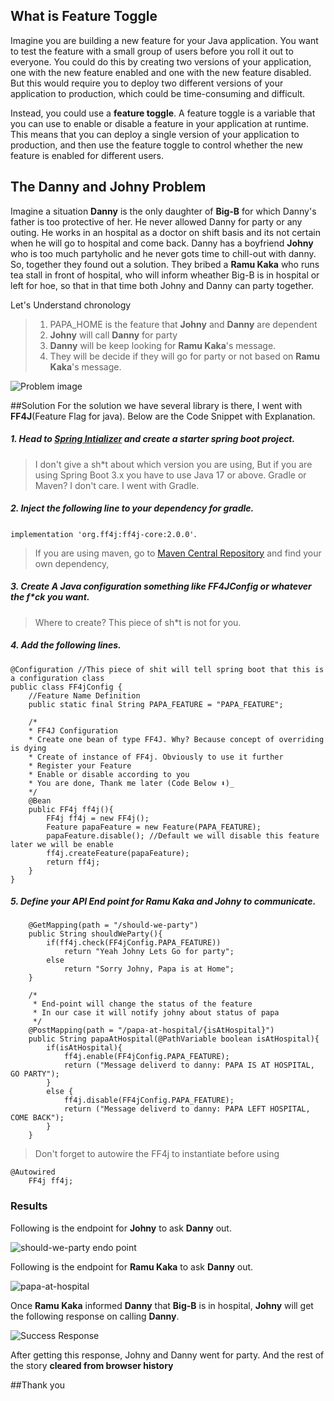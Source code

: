 ## What is Feature Toggle
Imagine you are building a new feature for your Java application. You want to test the feature with a small group of users before you roll it out to everyone. You could do this by creating two versions of your application, one with the new feature enabled and one with the new feature disabled. But this would require you to deploy two different versions of your application to production, which could be time-consuming and difficult.

Instead, you could use a **feature toggle**. A feature toggle is a variable that you can use to enable or disable a feature in your application at runtime. This means that you can deploy a single version of your application to production, and then use the feature toggle to control whether the new feature is enabled for different users.

## The Danny and Johny Problem
Imagine a situation **Danny** is the only daughter of **Big-B** for which Danny's father
is too protective of her. He never allowed Danny for party or any outing. He works in an hospital as a doctor on shift basis and its not certain when he will go to hospital and come back.  Danny has a boyfriend **Johny** who is too much partyholic  and he never gots time to chill-out with danny. So, together they found out a solution. They bribed a **Ramu Kaka** who runs tea stall in front of hospital, who will inform wheather Big-B is in hospital or left for hoe, so that in that time both Johny and Danny can party together.

Let's Understand chronology
>1. PAPA_HOME is the feature that **Johny** and **Danny** are dependent
>2. **Johny** will call **Danny** for party
>3. **Danny** will be keep looking for **Ramu Kaka**'s message.
>4. They will be decide if they will go for party or not based on **Ramu Kaka**'s message.


![Problem image](https://dev-to-uploads.s3.amazonaws.com/uploads/articles/lkhw3039btfqssuxnwpw.png)

##Solution
For the solution we have several library is there, I went with **FF4J**(Feature Flag for java). Below are the Code Snippet with Explanation.

##### 1. Head to [Spring Intializer](https://start.spring.io/) and create a starter spring boot project.
> I don't give a sh*t about which version you are using, But if you are using Spring Boot 3.x you have to use Java 17 or above. Gradle or Maven? I don't care. I went with Gradle.
##### 2. Inject the following line to your dependency for gradle.
`implementation 'org.ff4j:ff4j-core:2.0.0'`.
> If you are using maven, go to [Maven Central Repository](https://mvnrepository.com/artifact/org.ff4j/ff4j-core) and find your own dependency,

##### 3. Create A Java configuration something like FF4JConfig or whatever the f*ck you want.
> Where to create? This piece of sh*t is not for you.

##### 4. Add the following lines.

```
@Configuration //This piece of shit will tell spring boot that this is a configuration class
public class FF4jConfig {
    //Feature Name Definition
    public static final String PAPA_FEATURE = "PAPA_FEATURE";

    /*
    * FF4J Configuration
    * Create one bean of type FF4J. Why? Because concept of overriding is dying
    * Create of instance of FF4j. Obviously to use it further
    * Register your Feature
    * Enable or disable according to you
    * You are done, Thank me later (Code Below ⬇️)_
    */
    @Bean
    public FF4j ff4j(){
        FF4j ff4j = new FF4j();
        Feature papaFeature = new Feature(PAPA_FEATURE);
        papaFeature.disable(); //Default we will disable this feature later we will be enable
        ff4j.createFeature(papaFeature);
        return ff4j;
    }
}
```

##### 5. Define your API End point for Ramu Kaka and Johny to communicate.

```
    @GetMapping(path = "/should-we-party")
    public String shouldWeParty(){
        if(ff4j.check(FF4jConfig.PAPA_FEATURE))
            return "Yeah Johny Lets Go for party";
        else
            return "Sorry Johny, Papa is at Home";
    }

    /*
     * End-point will change the status of the feature
     * In our case it will notify johny about status of papa
     */
    @PostMapping(path = "/papa-at-hospital/{isAtHospital}")
    public String papaAtHospital(@PathVariable boolean isAtHospital){
        if(isAtHospital){
            ff4j.enable(FF4jConfig.PAPA_FEATURE);
            return ("Message deliverd to danny: PAPA IS AT HOSPITAL, GO PARTY");
        }
        else {
            ff4j.disable(FF4jConfig.PAPA_FEATURE);
            return ("Message deliverd to danny: PAPA LEFT HOSPITAL, COME BACK");
        }
    }
```

>Don't forget to autowire the FF4j to instantiate before using

```
@Autowired
    FF4j ff4j;

```

### Results
Following is the endpoint for **Johny** to ask **Danny** out.

![should-we-party endo point](https://dev-to-uploads.s3.amazonaws.com/uploads/articles/b2ftr3ogge61z60vn4xu.jpg)

Following is the endpoint for **Ramu Kaka** to ask **Danny** out.

![papa-at-hospital](https://dev-to-uploads.s3.amazonaws.com/uploads/articles/1nhv92b3jmgy0btkbwsg.png)

Once **Ramu Kaka** informed **Danny** that **Big-B** is in hospital, **Johny** will get the following response on calling **Danny**.

![Success Response](https://dev-to-uploads.s3.amazonaws.com/uploads/articles/5imbh91fgpu96e4okut3.png)

After getting this response, Johny and Danny went for party. And the rest of the story **cleared from browser history**




##Thank you





